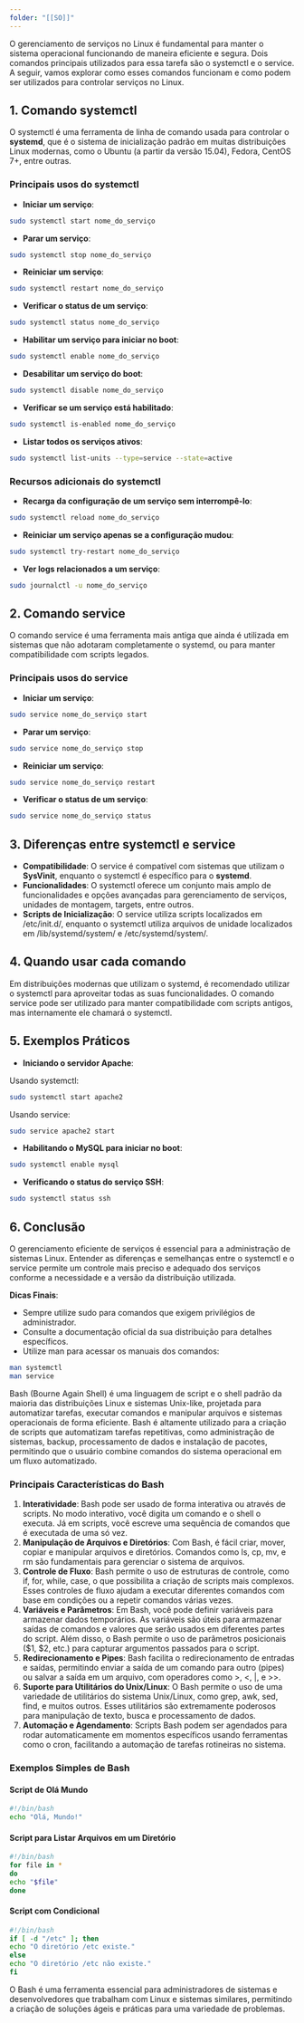 ```yaml
---
folder: "[[SO]]"
---
```

O gerenciamento de serviços no Linux é fundamental para manter o sistema operacional funcionando de maneira eficiente e segura. Dois comandos principais utilizados para essa tarefa são o systemctl e o service. A seguir, vamos explorar como esses comandos funcionam e como podem ser utilizados para controlar serviços no Linux.

## 1\. Comando systemctl

O systemctl é uma ferramenta de linha de comando usada para controlar o **systemd**, que é o sistema de inicialização padrão em muitas distribuições Linux modernas, como o Ubuntu (a partir da versão 15.04), Fedora, CentOS 7+, entre outras.

### Principais usos do systemctl

- **Iniciar um serviço**:

```bash
sudo systemctl start nome_do_serviço
```

- **Parar um serviço**:

```bash
sudo systemctl stop nome_do_serviço
```

- **Reiniciar um serviço**:

```bash
sudo systemctl restart nome_do_serviço
```

- **Verificar o status de um serviço**:

```bash
sudo systemctl status nome_do_serviço
```

- **Habilitar um serviço para iniciar no boot**:

```bash
sudo systemctl enable nome_do_serviço
```

- **Desabilitar um serviço do boot**:

```bash
sudo systemctl disable nome_do_serviço
```

- **Verificar se um serviço está habilitado**:

```bash
sudo systemctl is-enabled nome_do_serviço
```

- **Listar todos os serviços ativos**:

```bash
sudo systemctl list-units --type=service --state=active
```


### Recursos adicionais do systemctl

- **Recarga da configuração de um serviço sem interrompê-lo**:

```bash
sudo systemctl reload nome_do_serviço
```

- **Reiniciar um serviço apenas se a configuração mudou**:

```bash
sudo systemctl try-restart nome_do_serviço
```

- **Ver logs relacionados a um serviço**:

```bash
sudo journalctl -u nome_do_serviço
```


## 2\. Comando service

O comando service é uma ferramenta mais antiga que ainda é utilizada em sistemas que não adotaram completamente o systemd, ou para manter compatibilidade com scripts legados.

### Principais usos do service

- **Iniciar um serviço**:

```bash
sudo service nome_do_serviço start
```

- **Parar um serviço**:

```bash
sudo service nome_do_serviço stop
```

- **Reiniciar um serviço**:

```bash
sudo service nome_do_serviço restart
```

- **Verificar o status de um serviço**:

```bash
sudo service nome_do_serviço status
```


## 3\. Diferenças entre systemctl e service

- **Compatibilidade**: O service é compatível com sistemas que utilizam o **SysVinit**, enquanto o systemctl é específico para o **systemd**.
- **Funcionalidades**: O systemctl oferece um conjunto mais amplo de funcionalidades e opções avançadas para gerenciamento de serviços, unidades de montagem, targets, entre outros.
- **Scripts de Inicialização**: O service utiliza scripts localizados em /etc/init.d/, enquanto o systemctl utiliza arquivos de unidade localizados em /lib/systemd/system/ e /etc/systemd/system/.

## 4\. Quando usar cada comando

Em distribuições modernas que utilizam o systemd, é recomendado utilizar o systemctl para aproveitar todas as suas funcionalidades. O comando service pode ser utilizado para manter compatibilidade com scripts antigos, mas internamente ele chamará o systemctl.

## 5\. Exemplos Práticos

- **Iniciando o servidor Apache**:

Usando systemctl:

```bash
sudo systemctl start apache2
```

Usando service:

```bash
sudo service apache2 start
```

- **Habilitando o MySQL para iniciar no boot**:

```bash
sudo systemctl enable mysql
```

- **Verificando o status do serviço SSH**:

```bash
sudo systemctl status ssh
```


## 6\. Conclusão

O gerenciamento eficiente de serviços é essencial para a administração de sistemas Linux. Entender as diferenças e semelhanças entre o systemctl e o service permite um controle mais preciso e adequado dos serviços conforme a necessidade e a versão da distribuição utilizada.

**Dicas Finais**:

- Sempre utilize sudo para comandos que exigem privilégios de administrador.
- Consulte a documentação oficial da sua distribuição para detalhes específicos.
- Utilize man para acessar os manuais dos comandos:

```bash
man systemctl
man service
```


Bash (Bourne Again Shell) é uma linguagem de script e o shell padrão da maioria das distribuições Linux e sistemas Unix-like, projetada para automatizar tarefas, executar comandos e manipular arquivos e sistemas operacionais de forma eficiente. Bash é altamente utilizado para a criação de scripts que automatizam tarefas repetitivas, como administração de sistemas, backup, processamento de dados e instalação de pacotes, permitindo que o usuário combine comandos do sistema operacional em um fluxo automatizado.

### Principais Características do Bash

1. **Interatividade**: Bash pode ser usado de forma interativa ou através de scripts. No modo interativo, você digita um comando e o shell o executa. Já em scripts, você escreve uma sequência de comandos que é executada de uma só vez.
2. **Manipulação de Arquivos e Diretórios**: Com Bash, é fácil criar, mover, copiar e manipular arquivos e diretórios. Comandos como ls, cp, mv, e rm são fundamentais para gerenciar o sistema de arquivos.
3. **Controle de Fluxo**: Bash permite o uso de estruturas de controle, como if, for, while, case, o que possibilita a criação de scripts mais complexos. Esses controles de fluxo ajudam a executar diferentes comandos com base em condições ou a repetir comandos várias vezes.
4. **Variáveis e Parâmetros**: Em Bash, você pode definir variáveis para armazenar dados temporários. As variáveis são úteis para armazenar saídas de comandos e valores que serão usados em diferentes partes do script. Além disso, o Bash permite o uso de parâmetros posicionais ($1, $2, etc.) para capturar argumentos passados para o script.
5. **Redirecionamento e Pipes**: Bash facilita o redirecionamento de entradas e saídas, permitindo enviar a saída de um comando para outro (pipes) ou salvar a saída em um arquivo, com operadores como \>, <, |, e \>>.
6. **Suporte para Utilitários do Unix/Linux**: O Bash permite o uso de uma variedade de utilitários do sistema Unix/Linux, como grep, awk, sed, find, e muitos outros. Esses utilitários são extremamente poderosos para manipulação de texto, busca e processamento de dados.
7. **Automação e Agendamento**: Scripts Bash podem ser agendados para rodar automaticamente em momentos específicos usando ferramentas como o cron, facilitando a automação de tarefas rotineiras no sistema.

### Exemplos Simples de Bash

#### Script de Olá Mundo

```bash
#!/bin/bash
echo "Olá, Mundo!"
```

#### Script para Listar Arquivos em um Diretório

```bash
#!/bin/bash
for file in *
do
echo "$file"
done
```

#### Script com Condicional

```bash
#!/bin/bash
if [ -d "/etc" ]; then
echo "O diretório /etc existe."
else
echo "O diretório /etc não existe."
fi
```

O Bash é uma ferramenta essencial para administradores de sistemas e desenvolvedores que trabalham com Linux e sistemas similares, permitindo a criação de soluções ágeis e práticas para uma variedade de problemas.

